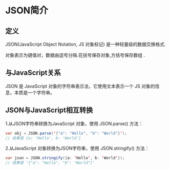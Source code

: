 # JSON简介

## 定义

JSON(JavaScript Object Notation, JS 对象标记) 是一种轻量级的数据交换格式.

 对象表示为键值对，数据由逗号分隔.花括号保存对象,方括号保存数组 .

## 与JavaScript关系

JSON 是 JavaScript 对象的字符串表示法，它使用文本表示一个 JS 对象的信息，本质是一个字符串。

## JSON与JavaScript相互转换



1.从JSON字符串转换为JavaScript 对象，使用 JSON.parse() 方法：

``` java
var obj = JSON.parse('{"a": "Hello", "b": "World"}');
// 结果是 {a: 'Hello', b: 'World'}

```

2.从JavaScript 对象转换为JSON字符串，使用 JSON.stringify() 方法：

```java
var json = JSON.stringify({a: 'Hello', b: 'World'});
// 结果是 '{"a": "Hello", "b": "World"}'

```